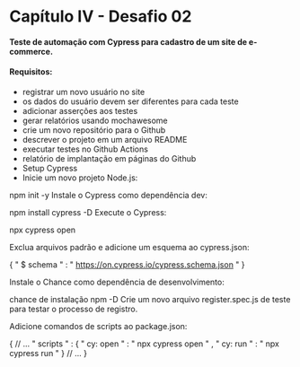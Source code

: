 <h1>Capítulo IV - Desafio 02</h1>

<h4>Teste de automação com Cypress para cadastro de um site de e-commerce.</h4>

<h4>Requisitos:</h4>
<ul>
<li>registrar um novo usuário no site</li>
<li>os dados do usuário devem ser diferentes para cada teste</li>
<li>adicionar asserções aos testes</li>
<li>gerar relatórios usando mochawesome</li>
<li>crie um novo repositório para o Github</li>
<li>descrever o projeto em um arquivo README</li>
<li>executar testes no Github Actions</li>
<li>relatório de implantação em páginas do Github</li>
<li>Setup Cypress</li>
<li>Inicie um novo projeto Node.js:</li>
</ul>

npm init -y
Instale o Cypress como dependência dev:

npm install cypress -D
Execute o Cypress:

npx cypress open

Exclua arquivos padrão e adicione um esquema ao cypress.json:

{
   " $ schema " : " https://on.cypress.io/cypress.schema.json " 
}

Instale o Chance como dependência de desenvolvimento:

chance de instalação npm -D
Crie um novo arquivo register.spec.js de teste para testar o processo de registro.

Adicione comandos de scripts ao package.json:

{
   // ... 
  " scripts " : {
     " cy: open " : " npx cypress open " ,
     " cy: run " : " npx cypress run "
  }
  // ... 
}

